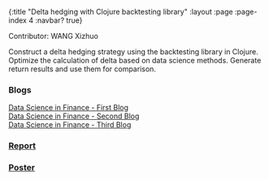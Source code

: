 {:title "Delta hedging with Clojure backtesting library"
 :layout :page
 :page-index 4
 :navbar? true}

Contributor: WANG Xizhuo

Construct a delta hedging strategy using the backtesting library in Clojure. Optimize the calculation of delta based on data science methods. Generate return results and use them for comparison.

### Blogs
[Data Science in Finance - First Blog](/posts-output/2021-11-21-Blog-Post-WANG-Xizhuo/2021-11-21-Blog-Post-WANG-Xizhuo)<br/>
[Data Science in Finance - Second Blog](/posts-output/2022-01-17-Blog-Post-WANG-Xizhuo/2022-01-17-Blog-Post-WANG-Xizhuo)<br/>
[Data Science in Finance - Third Blog](/posts-output/2022-02-09-Blog-Post-WANG-Xizhuo/2022-02-09-Blog-Post-WANG-Xizhuo)<br/>

### [Report](/pdf/Report-WANG-Xizhuo.pdf)

### [Poster](/pdf/Poster-WANG-Xizhuo.pdf)